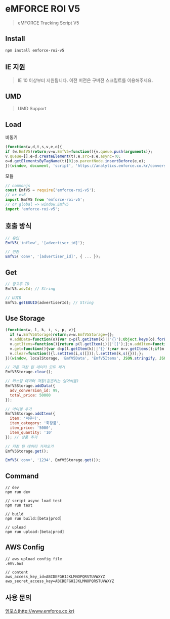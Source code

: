 # eMFORCE ROI V5

> eMFORCE Tracking Script V5

## Install

```
npm install emforce-roi-v5
```

## IE 지원

> IE 10 이상부터 지원됩니다. 이전 버전은 구버전 스크립트를 이용해주세요.

## UMD

> UMD Support

## Load

비동기

```js
(function(w,d,t,s,v,e,o){
if (w.EmfV5)return;v=w.EmfV5=function(){v.queue.push(arguments)};
v.queue=[];e=d.createElement(t);e.src=s;e.async=!0;
o=d.getElementsByTagName(t)[0];o.parentNode.insertBefore(e,o);
})(window, document, 'script', 'https://analytics.emforce.co.kr/conversion/v5/analytics.js');
```

모듈

```js
// commonjs
const EmfV5 = require('emforce-roi-v5');
// or es6
import EmfV5 from 'emforce-roi-v5';
// or global => window.EmfV5
import 'emforce-roi-v5';
```

## 호출 방식

```js
// 유입
EmfV5('inflow', '[advertiser_id]');

// 전환
EmfV5('conv', '[advertiser_id]', { ... });
```

## Get

```js
// 광고주 ID
EmfV5.advId; // String

// UUID
EmfV5.getEUUID(advertiserId); // String
```

## Use Storage

```js
(function(w, l, k, i, s, p, v){
  if (w.EmfV5Storage)return;v=w.EmfV5Storage={};
  v.addData=function(o){var c=p(l.getItem(k)||'{}');Object.keys(o).forEach(function(m){c[m]=o[m];});l.setItem(k,s(c));};
  v.getItems=function(){return p(l.getItem(i)||'[]');};v.addItem=function(o){var t=v.getItems();t.push(o);l.setItem(i,s(t));};
  v.get=function(){var d=p(l.getItem(k)||'{}');var m=v.getItems();if(m.length){d.order_items=m}return d;};
  v.clear=function(){l.setItem(i,s([]));l.setItem(k,s({}));};
})(window, localStorage, 'EmfV5Data', 'EmfV5Items', JSON.stringify, JSON.parse);

// 기존 저장 된 데이터 모두 제거
EmfV5Storage.clear();

// 커스텀 데이터 저장(같은키는 덮어씌움)
EmfV5Storage.addData({
  adv_conversion_id: 99,
  total_price: 50000
});

// 아이템 추가
EmfV5Storage.addItem({
  item: '파우더',
  item_category: '화장품',
  item_price: '5000',
  item_quantity: '10'
}); // 상품 추가

// 저장 된 데이터 가져오기
EmfV5Storage.get();

EmfV5('conv', '1234', EmfV5Storage.get());
```

## Command

```
// dev
npm run dev

// script async load test
npm run test

// build
npm run build:[beta|prod]

// upload
npm run upload:[beta|prod]
```

## AWS Config

```
// aws upload config file
.env.aws

// content
aws_access_key_id=ABCDEFGHIJKLMNOPQRSTUVWXYZ
aws_secret_access_key=ABCDEFGHIJKLMNOPQRSTUVWXYZ
```

## 사용 문의

[엠포스(http://www.emforce.co.kr)](http://www.emforce.co.kr)
